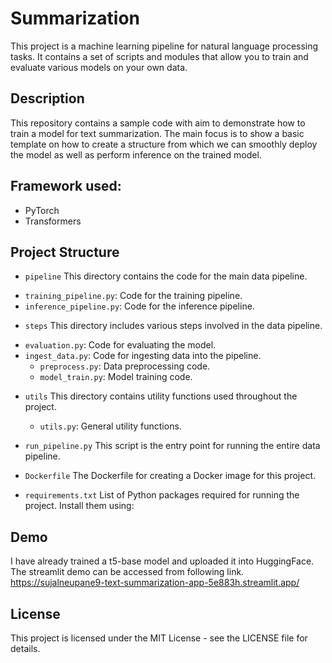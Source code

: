 # Summarization

This project is a machine learning pipeline for natural language processing tasks. It contains a set of scripts and modules that allow you to train and evaluate various models on your own data.

## Description
This repository contains a sample code with aim to demonstrate how to train a model for text summarization. The main focus is to show a basic template on how to create a structure from which we can smoothly deploy the model as well as perform inference on the  trained model.

## Framework used:
* PyTorch
* Transformers

## Project Structure

* `pipeline`
This directory contains the code for the main data pipeline.

- `training_pipeline.py`: Code for the training pipeline.
- `inference_pipeline.py`: Code for the inference pipeline.

 * `steps`
This directory includes various steps involved in the data pipeline.

- `evaluation.py`: Code for evaluating the model.
- `ingest_data.py`: Code for ingesting data into the pipeline.
  - `preprocess.py`: Data preprocessing code.
  - `model_train.py`: Model training code.

* `utils`
This directory contains utility functions used throughout the project.
  - `utils.py`: General utility functions.

* `run_pipeline.py`
This script is the entry point for running the entire data pipeline.

* `Dockerfile`
The Dockerfile for creating a Docker image for this project.

* `requirements.txt`
List of Python packages required for running the project. Install them using:

## Demo
I have already trained a t5-base model and uploaded it into HuggingFace. The streamlit demo can be accessed from following link.
https://sujalneupane9-text-summarization-app-5e883h.streamlit.app/

## License
This project is licensed under the MIT License - see the LICENSE file for details.
